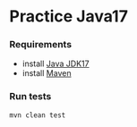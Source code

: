 # Practice Java17

### Requirements
- install [Java JDK17](https://www.oracle.com/java/technologies/javase/jdk17-archive-downloads.html)
- install [Maven](https://maven.apache.org/download.cgi)


### Run tests
```bash
mvn clean test
```